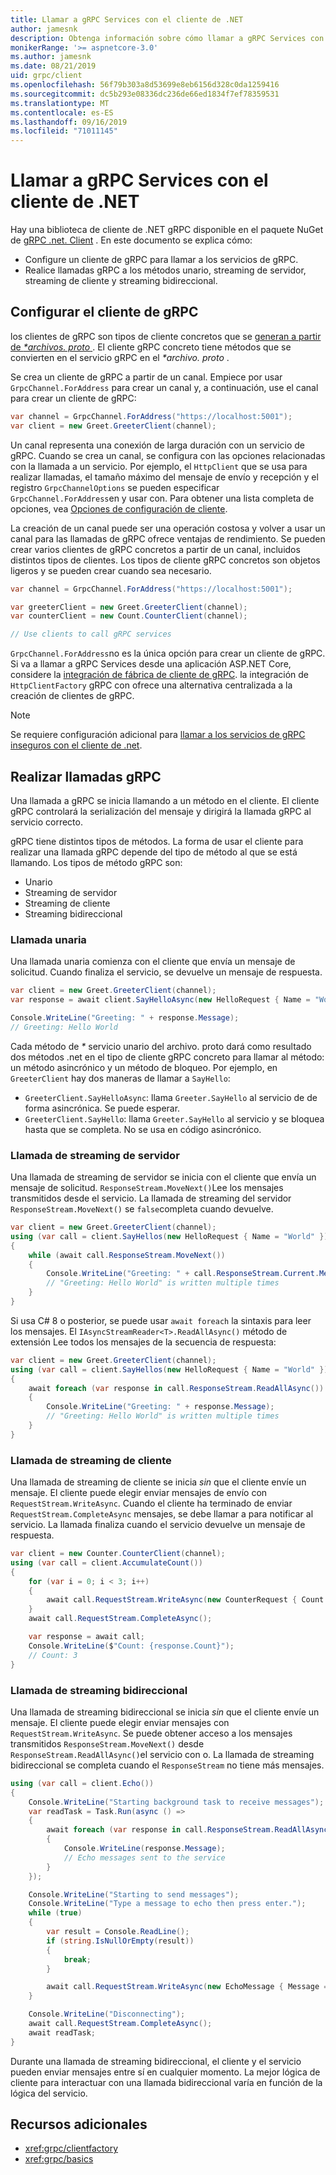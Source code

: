 ```yaml
---
title: Llamar a gRPC Services con el cliente de .NET
author: jamesnk
description: Obtenga información sobre cómo llamar a gRPC Services con el cliente de gRPC de .NET.
monikerRange: '>= aspnetcore-3.0'
ms.author: jamesnk
ms.date: 08/21/2019
uid: grpc/client
ms.openlocfilehash: 56f79b303a8d53699e8eb6156d328c0da1259416
ms.sourcegitcommit: dc5b293e08336dc236de66ed1834f7ef78359531
ms.translationtype: MT
ms.contentlocale: es-ES
ms.lasthandoff: 09/16/2019
ms.locfileid: "71011145"
---
```

# <a name="call-grpc-services-with-the-net-client"></a>Llamar a gRPC Services con el cliente de .NET

Hay una biblioteca de cliente de .NET gRPC disponible en el paquete NuGet de [gRPC .net. Client](https://www.nuget.org/packages/Grpc.Net.Client) . En este documento se explica cómo:

* Configure un cliente de gRPC para llamar a los servicios de gRPC.
* Realice llamadas gRPC a los métodos unario, streaming de servidor, streaming de cliente y streaming bidireccional.

## <a name="configure-grpc-client"></a>Configurar el cliente de gRPC

los clientes de gRPC son tipos de cliente concretos que se [generan a partir de  *\*archivos. proto* ](xref:grpc/basics#generated-c-assets). El cliente gRPC concreto tiene métodos que se convierten en el servicio gRPC en el  *\*archivo. proto* .

Se crea un cliente de gRPC a partir de un canal. Empiece por usar `GrpcChannel.ForAddress` para crear un canal y, a continuación, use el canal para crear un cliente de gRPC:

```csharp
var channel = GrpcChannel.ForAddress("https://localhost:5001");
var client = new Greet.GreeterClient(channel);
```

Un canal representa una conexión de larga duración con un servicio de gRPC. Cuando se crea un canal, se configura con las opciones relacionadas con la llamada a un servicio. Por ejemplo, el `HttpClient` que se usa para realizar llamadas, el tamaño máximo del mensaje de envío y recepción y el registro `GrpcChannelOptions` se pueden especificar `GrpcChannel.ForAddress`en y usar con. Para obtener una lista completa de opciones, vea [Opciones de configuración de cliente](xref:grpc/configuration#configure-client-options).

La creación de un canal puede ser una operación costosa y volver a usar un canal para las llamadas de gRPC ofrece ventajas de rendimiento. Se pueden crear varios clientes de gRPC concretos a partir de un canal, incluidos distintos tipos de clientes. Los tipos de cliente gRPC concretos son objetos ligeros y se pueden crear cuando sea necesario.

```csharp
var channel = GrpcChannel.ForAddress("https://localhost:5001");

var greeterClient = new Greet.GreeterClient(channel);
var counterClient = new Count.CounterClient(channel);

// Use clients to call gRPC services
```

`GrpcChannel.ForAddress`no es la única opción para crear un cliente de gRPC. Si va a llamar a gRPC Services desde una aplicación ASP.NET Core, considere la [integración de fábrica de cliente de gRPC](xref:grpc/clientfactory). la integración de `HttpClientFactory` gRPC con ofrece una alternativa centralizada a la creación de clientes de gRPC.

> [!NOTE]
> Se requiere configuración adicional para [llamar a los servicios de gRPC inseguros con el cliente de .net](xref:grpc/troubleshoot#call-insecure-grpc-services-with-net-core-client).

## <a name="make-grpc-calls"></a>Realizar llamadas gRPC

Una llamada a gRPC se inicia llamando a un método en el cliente. El cliente gRPC controlará la serialización del mensaje y dirigirá la llamada gRPC al servicio correcto.

gRPC tiene distintos tipos de métodos. La forma de usar el cliente para realizar una llamada gRPC depende del tipo de método al que se está llamando. Los tipos de método gRPC son:

* Unario
* Streaming de servidor
* Streaming de cliente
* Streaming bidireccional

### <a name="unary-call"></a>Llamada unaria

Una llamada unaria comienza con el cliente que envía un mensaje de solicitud. Cuando finaliza el servicio, se devuelve un mensaje de respuesta.

```csharp
var client = new Greet.GreeterClient(channel);
var response = await client.SayHelloAsync(new HelloRequest { Name = "World" });

Console.WriteLine("Greeting: " + response.Message);
// Greeting: Hello World
```

Cada método de  *\** servicio unario del archivo. proto dará como resultado dos métodos .net en el tipo de cliente gRPC concreto para llamar al método: un método asincrónico y un método de bloqueo. Por ejemplo, en `GreeterClient` hay dos maneras de llamar a `SayHello`:

* `GreeterClient.SayHelloAsync`: llama `Greeter.SayHello` al servicio de de forma asincrónica. Se puede esperar.
* `GreeterClient.SayHello`: llama `Greeter.SayHello` al servicio y se bloquea hasta que se completa. No se usa en código asincrónico.

### <a name="server-streaming-call"></a>Llamada de streaming de servidor

Una llamada de streaming de servidor se inicia con el cliente que envía un mensaje de solicitud. `ResponseStream.MoveNext()`Lee los mensajes transmitidos desde el servicio. La llamada de streaming del servidor `ResponseStream.MoveNext()` se `false`completa cuando devuelve.

```csharp
var client = new Greet.GreeterClient(channel);
using (var call = client.SayHellos(new HelloRequest { Name = "World" }))
{
    while (await call.ResponseStream.MoveNext())
    {
        Console.WriteLine("Greeting: " + call.ResponseStream.Current.Message);
        // "Greeting: Hello World" is written multiple times
    }
}
```

Si usa C# 8 o posterior, se puede usar `await foreach` la sintaxis para leer los mensajes. El `IAsyncStreamReader<T>.ReadAllAsync()` método de extensión Lee todos los mensajes de la secuencia de respuesta:

```csharp
var client = new Greet.GreeterClient(channel);
using (var call = client.SayHellos(new HelloRequest { Name = "World" }))
{
    await foreach (var response in call.ResponseStream.ReadAllAsync())
    {
        Console.WriteLine("Greeting: " + response.Message);
        // "Greeting: Hello World" is written multiple times
    }
}
```

### <a name="client-streaming-call"></a>Llamada de streaming de cliente

Una llamada de streaming de cliente se inicia *sin* que el cliente envíe un mensaje. El cliente puede elegir enviar mensajes de envío con `RequestStream.WriteAsync`. Cuando el cliente ha terminado de enviar `RequestStream.CompleteAsync` mensajes, se debe llamar a para notificar al servicio. La llamada finaliza cuando el servicio devuelve un mensaje de respuesta.

```csharp
var client = new Counter.CounterClient(channel);
using (var call = client.AccumulateCount())
{
    for (var i = 0; i < 3; i++)
    {
        await call.RequestStream.WriteAsync(new CounterRequest { Count = 1 });
    }
    await call.RequestStream.CompleteAsync();

    var response = await call;
    Console.WriteLine($"Count: {response.Count}");
    // Count: 3
}
```

### <a name="bi-directional-streaming-call"></a>Llamada de streaming bidireccional

Una llamada de streaming bidireccional se inicia *sin* que el cliente envíe un mensaje. El cliente puede elegir enviar mensajes con `RequestStream.WriteAsync`. Se puede obtener acceso a los mensajes transmitidos `ResponseStream.MoveNext()` desde `ResponseStream.ReadAllAsync()`el servicio con o. La llamada de streaming bidireccional se completa cuando el `ResponseStream` no tiene más mensajes.

```csharp
using (var call = client.Echo())
{
    Console.WriteLine("Starting background task to receive messages");
    var readTask = Task.Run(async () =>
    {
        await foreach (var response in call.ResponseStream.ReadAllAsync())
        {
            Console.WriteLine(response.Message);
            // Echo messages sent to the service
        }
    });

    Console.WriteLine("Starting to send messages");
    Console.WriteLine("Type a message to echo then press enter.");
    while (true)
    {
        var result = Console.ReadLine();
        if (string.IsNullOrEmpty(result))
        {
            break;
        }

        await call.RequestStream.WriteAsync(new EchoMessage { Message = result });
    }

    Console.WriteLine("Disconnecting");
    await call.RequestStream.CompleteAsync();
    await readTask;
}
```

Durante una llamada de streaming bidireccional, el cliente y el servicio pueden enviar mensajes entre sí en cualquier momento. La mejor lógica de cliente para interactuar con una llamada bidireccional varía en función de la lógica del servicio.

## <a name="additional-resources"></a>Recursos adicionales

* <xref:grpc/clientfactory>
* <xref:grpc/basics>
